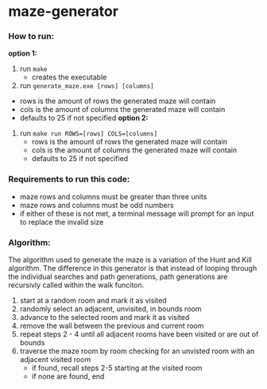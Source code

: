 # maze-generator

### How to run:
**option 1:**
1. run `make`
   * creates the executable
2.  run `generate_maze.exe [rows] [columns]`
   * rows is the amount of rows the generated maze will contain
   * cols is the amount of columns the generated maze will contain
   * defaults to 25 if not specified
**option 2:**
1. run `make run ROWS=[rows] COLS=[columns]`
   * rows is the amount of rows the generated maze will contain
   * cols is the amount of columns the generated maze will contain
   * defaults to 25 if not specified
   
### Requirements to run this code:
* maze rows and columns must be greater than three units
* maze rows and columns must be odd numbers
* if either of these is not met, a terminal message will prompt for an input to replace the invalid size

### Algorithm:

The algorithm used to generate the maze is a variation of the Hunt and Kill algorithm. The difference in this generator is that instead of looping through the individual searches and path generations, path generations are recursivly called within the walk funciton. 

1. start at a random room and mark it as visited
2. randomly select an adjacent, unvisited, in bounds room
3. advance to the selected room and mark it as visited
4. remove the wall between the previous and current room
5. repeat steps 2 - 4 until all adjacent rooms have been visited or are out of bounds
6. traverse the maze room by room checking for an unvisted room with an adjacent visited room
   * if found, recall steps 2-5 starting at the visited room
   * if none are found, end
